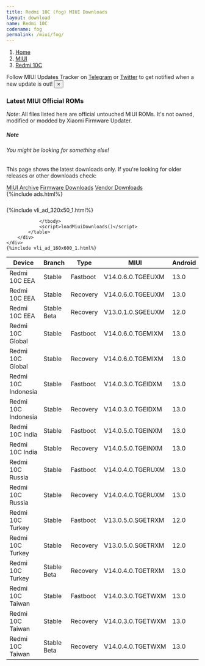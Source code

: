 ```yaml
---
title: Redmi 10C (fog) MIUI Downloads
layout: download
name: Redmi 10C
codename: fog
permalink: /miui/fog/
---
```

<nav aria-label="breadcrumb">
    <ol class="breadcrumb">
        <li class="breadcrumb-item"><a href="/">Home</a></li>
        <li class="breadcrumb-item"><a href="/miui/">MIUI</a></li>
        <li class="breadcrumb-item active" aria-current="page"><a href="/miui/fog/">Redmi 10C</a></li>
    </ol>
</nav>
<div class="alert alert-primary alert-dismissible fade show" role="alert">
    Follow MIUI Updates Tracker on <a href="https://t.me/MIUIUpdatesTracker" class="alert-link">Telegram</a>
     or <a href="https://twitter.com/MiFwUpdater" class="alert-link">Twitter</a> to get notified when a new update is out!
    <button type="button" class="close" data-dismiss="alert" aria-label="Close">
        <span aria-hidden="true">&times;</span>
    </button>
</div>

### Latest MIUI Official ROMs
*Note*: All files listed here are official untouched MIUI ROMs. It's not owned, modified or modded by Xiaomi Firmware Updater.
<div class="card">
  <div class="card-body">
    <h5 class="card-title">Note</h5>
    <h6 class="card-subtitle mb-2 text-muted">You might be looking for something else!</h6>
    <p class="card-text">This page shows the latest downloads only.
     If you're looking for older releases or other downloads check:</p>
    <a href="/archive/miui/fog/" class="card-link">MIUI Archive</a>
    <a href="/firmware/fog/" class="card-link">Firmware Downloads</a>
    <a href="/vendor/fog/" class="card-link">Vendor Downloads</a>
  </div>
</div>
{%include ads.html%}
<div class="row justify-content-center">
    <div class="col-10">
        <div class="table-responsive-md" style="margin-top: 25px;">
            {%include vli_ad_320x50_1.html%}
            <table id="miui" class="display dt-responsive nowrap compact table table-striped table-hover table-sm">
                <thead class="thead-dark">
                    <tr>
                        <th data-ref="device">Device</th>
                        <th data-ref="branch">Branch</th>
                        <th data-ref="type">Type</th>
                        <th data-ref="miui">MIUI</th>
                        <th data-ref="android">Android</th>
                        <th data-ref="size">Size</th>
                        <th data-ref="size">Date</th>
                        <th data-ref="link">Link</th>
                    </tr>
                </thead>
                <tbody>
                <tr><td>Redmi 10C EEA</td><td>Stable</td><td>Fastboot</td><td>V14.0.6.0.TGEEUXM</td><td>13.0</td><td>5.8 GB</td><td>2024-02-27</td><td><a href="/miui/fog/stable/V14.0.6.0.TGEEUXM/">Download</a></td></tr>
<tr><td>Redmi 10C EEA</td><td>Stable</td><td>Recovery</td><td>V14.0.6.0.TGEEUXM</td><td>13.0</td><td>3.5 GB</td><td>2024-03-06</td><td><a href="/miui/fog/stable/V14.0.6.0.TGEEUXM/">Download</a></td></tr>
<tr><td>Redmi 10C EEA</td><td>Stable Beta</td><td>Recovery</td><td>V13.0.1.0.SGEEUXM</td><td>12.0</td><td>2.8 GB</td><td>2022-08-10</td><td><a href="/miui/fog/stable beta/V13.0.1.0.SGEEUXM/">Download</a></td></tr>
<tr><td>Redmi 10C Global</td><td>Stable</td><td>Fastboot</td><td>V14.0.6.0.TGEMIXM</td><td>13.0</td><td>6.1 GB</td><td>2024-03-19</td><td><a href="/miui/fog/stable/V14.0.6.0.TGEMIXM/">Download</a></td></tr>
<tr><td>Redmi 10C Global</td><td>Stable</td><td>Recovery</td><td>V14.0.6.0.TGEMIXM</td><td>13.0</td><td>3.7 GB</td><td>2024-04-01</td><td><a href="/miui/fog/stable/V14.0.6.0.TGEMIXM/">Download</a></td></tr>
<tr><td>Redmi 10C Indonesia</td><td>Stable</td><td>Fastboot</td><td>V14.0.3.0.TGEIDXM</td><td>13.0</td><td>5.6 GB</td><td>2023-12-25</td><td><a href="/miui/fog/stable/V14.0.3.0.TGEIDXM/">Download</a></td></tr>
<tr><td>Redmi 10C Indonesia</td><td>Stable</td><td>Recovery</td><td>V14.0.3.0.TGEIDXM</td><td>13.0</td><td>3.4 GB</td><td>2024-01-04</td><td><a href="/miui/fog/stable/V14.0.3.0.TGEIDXM/">Download</a></td></tr>
<tr><td>Redmi 10C India</td><td>Stable</td><td>Fastboot</td><td>V14.0.5.0.TGEINXM</td><td>13.0</td><td>4.9 GB</td><td>2024-01-29</td><td><a href="/miui/fog/stable/V14.0.5.0.TGEINXM/">Download</a></td></tr>
<tr><td>Redmi 10C India</td><td>Stable</td><td>Recovery</td><td>V14.0.5.0.TGEINXM</td><td>13.0</td><td>3.5 GB</td><td>2024-02-22</td><td><a href="/miui/fog/stable/V14.0.5.0.TGEINXM/">Download</a></td></tr>
<tr><td>Redmi 10C Russia</td><td>Stable</td><td>Fastboot</td><td>V14.0.4.0.TGERUXM</td><td>13.0</td><td>5.7 GB</td><td>2024-01-30</td><td><a href="/miui/fog/stable/V14.0.4.0.TGERUXM/">Download</a></td></tr>
<tr><td>Redmi 10C Russia</td><td>Stable</td><td>Recovery</td><td>V14.0.4.0.TGERUXM</td><td>13.0</td><td>3.4 GB</td><td>2024-02-06</td><td><a href="/miui/fog/stable/V14.0.4.0.TGERUXM/">Download</a></td></tr>
<tr><td>Redmi 10C Turkey</td><td>Stable</td><td>Fastboot</td><td>V13.0.5.0.SGETRXM</td><td>12.0</td><td>5.0 GB</td><td>2023-06-20</td><td><a href="/miui/fog/stable/V13.0.5.0.SGETRXM/">Download</a></td></tr>
<tr><td>Redmi 10C Turkey</td><td>Stable</td><td>Recovery</td><td>V13.0.5.0.SGETRXM</td><td>12.0</td><td>2.8 GB</td><td>2023-06-30</td><td><a href="/miui/fog/stable/V13.0.5.0.SGETRXM/">Download</a></td></tr>
<tr><td>Redmi 10C Turkey</td><td>Stable Beta</td><td>Recovery</td><td>V14.0.4.0.TGETRXM</td><td>13.0</td><td>3.5 GB</td><td>2024-04-01</td><td><a href="/miui/fog/stable beta/V14.0.4.0.TGETRXM/">Download</a></td></tr>
<tr><td>Redmi 10C Taiwan</td><td>Stable</td><td>Fastboot</td><td>V14.0.3.0.TGETWXM</td><td>13.0</td><td>5.3 GB</td><td>2024-01-15</td><td><a href="/miui/fog/stable/V14.0.3.0.TGETWXM/">Download</a></td></tr>
<tr><td>Redmi 10C Taiwan</td><td>Stable</td><td>Recovery</td><td>V14.0.3.0.TGETWXM</td><td>13.0</td><td>3.4 GB</td><td>2024-01-23</td><td><a href="/miui/fog/stable/V14.0.3.0.TGETWXM/">Download</a></td></tr>
<tr><td>Redmi 10C Taiwan</td><td>Stable Beta</td><td>Recovery</td><td>V14.0.4.0.TGETWXM</td><td>13.0</td><td>3.4 GB</td><td>2024-04-11</td><td><a href="/miui/fog/stable beta/V14.0.4.0.TGETWXM/">Download</a></td></tr>

                </tbody>
                <script>loadMiuiDownloads()</script>
            </table>
        </div>
    </div>
    {%include vli_ad_160x600_1.html%}
</div>
